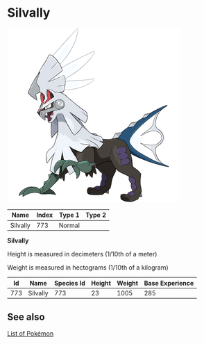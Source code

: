 # Silvally


![Silvally](images/773.png)

| **Name** | **Index** | **Type 1** | **Type 2** |
|----|----|----|----|
| Silvally | 773 | Normal  |  |

**Silvally** 


Height is measured in decimeters (1/10th of a meter)

Weight is measured in hectograms (1/10th of a kilogram)

| **Id** | **Name** | **Species Id** | **Height** | **Weight** | **Base Experience** |
|--------|----------|----------------|------------|------------|---------------------|
| 773 | Silvally | 773 | 23 | 1005 | 285 |


## See also

[List of Pokémon](../pokemon.md)
